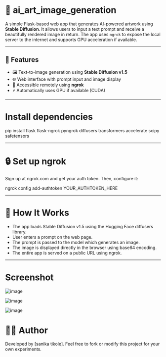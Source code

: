 # 🎨 ai_art_image_generation
A simple Flask-based web app that generates AI-powered artwork using **Stable Diffusion**. It allows users to input a text prompt and receive a beautifully rendered image in return. The app uses `ngrok` to expose the local server to the internet and supports GPU acceleration if available.

---
## 🚀 Features

- 🖼️ Text-to-image generation using **Stable Diffusion v1.5**
- 🌐 Web interface with prompt input and image display
- 🔌 Accessible remotely using **ngrok**
- ⚡ Automatically uses GPU if available (CUDA)

---
# Install dependencies
pip install flask flask-ngrok pyngrok diffusers transformers accelerate scipy safetensors

---
# 🔒 Set up ngrok
Sign up at ngrok.com and get your auth token. Then, configure it:

ngrok config add-authtoken YOUR_AUTHTOKEN_HERE

---
# 🧠 How It Works
- The app loads Stable Diffusion v1.5 using the Hugging Face diffusers library.
- User enters a prompt on the web page.
- The prompt is passed to the model which generates an image.
- The image is displayed directly in the browser using base64 encoding.
- The entire app is served on a public URL using ngrok.

---
# Screenshot

![image](https://github.com/user-attachments/assets/e87d409c-460e-4c8b-97a7-7c5d2ffaf37e)

![image](https://github.com/user-attachments/assets/c8bf1c18-963c-43b5-9410-00a6c222e343)

![image](https://github.com/user-attachments/assets/4caf9b71-e01c-462c-a6af-c01833e2acc2)



# 👨‍💻 Author
Developed by [sanika tikole].
Feel free to fork or modify this project for your own experiments.

